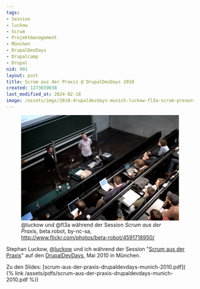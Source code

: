 ```yaml
---
tags:
- Session
- luckow
- Scrum
- Projektmanagement
- München
- DrupalDevDays
- Drupalcamp
- Drupal
nid: 991
layout: post
title: Scrum aus der Praxis @ DrupalDevDays 2010
created: 1273659038
last_modified_at: 2024-02-18
image: /assets/imgs/2010-drupaldevdays-munich-luckow-fl3a-scrum-presentation.jpg
---
```

<figure>
<img src="/assets/imgs/florian-latzel-stephan-luckow-scrum-drupaldevdays-munich-2010.jpg" alt="@luckow and @fl3a, Scrum aus der Praxis, DrupalDevDays 2010, Munich" />
<figcaption>@luckow und @fl3a während der Session <em>Scrum aus der Praxis</em>, beta.robot, by-nc-sa, <a href="http://www.flickr.com/photos/beta-robot/4591718950/">http://www.flickr.com/photos/beta-robot/4591718950/</a></figcaption>
</figure>

Stephan Luckow, <a href="http://twitter.com/luckow">@luckow</a>  und ich während der Session 
"<a href="http://www.drupal-dev-days.de/de/sessions/scrum-erste-schritte">Scrum aus der Praxis</a>" 
auf den <a href="http://www.drupal-dev-days.de" title="DrupalDevDays">DrupalDevDays</a>, Mai 2010 in München.

Zu den Slides: [scrum-aus-der-praxis-drupaldevdays-munich-2010.pdf](
{% link /assets/pdfs/scrum-aus-der-praxis-drupaldevdays-munich-2010.pdf %})
<!--break-->
